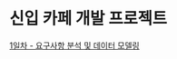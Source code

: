 # 신입 카페 개발 프로젝트
[1일차 - 요구사항 분석 및 데이터 모델링](https://github.com/hermes7308/NTS-Cafe/wiki/1%EC%9D%BC%EC%B0%A8---%EC%9A%94%EA%B5%AC%EB%B6%84%EC%84%9D-%EB%B0%8F-%EB%8D%B0%EC%9D%B4%ED%84%B0-%EB%AA%A8%EB%8D%B8%EB%A7%81)
